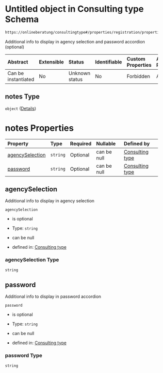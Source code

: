 # Untitled object in Consulting type Schema

```txt
https://onlineberatung/consultingtype#/properties/registration/properties/notes
```

Additional info to display in agency selection and password accordion (optional)

| Abstract            | Extensible | Status         | Identifiable | Custom Properties | Additional Properties | Access Restrictions | Defined In                                                           |
| :------------------ | :--------- | :------------- | :----------- | :---------------- | :-------------------- | :------------------ | :------------------------------------------------------------------- |
| Can be instantiated | No         | Unknown status | No           | Forbidden         | Allowed               | none                | [consulting-type.json*](consulting-type.json "open original schema") |

## notes Type

`object` ([Details](consulting-type-properties-registration-properties-notes.md))

# notes Properties

| Property                            | Type     | Required | Nullable    | Defined by                                                                                                                                                                                                             |
| :---------------------------------- | :------- | :------- | :---------- | :--------------------------------------------------------------------------------------------------------------------------------------------------------------------------------------------------------------------- |
| [agencySelection](#agencyselection) | `string` | Optional | can be null | [Consulting type](consulting-type-properties-registration-properties-notes-properties-agencyselection.md "https://onlineberatung/consultingtype#/properties/registration/properties/notes/properties/agencySelection") |
| [password](#password)               | `string` | Optional | can be null | [Consulting type](consulting-type-properties-registration-properties-notes-properties-password.md "https://onlineberatung/consultingtype#/properties/registration/properties/notes/properties/password")               |

## agencySelection

Additional info to display in agency selection

`agencySelection`

*   is optional

*   Type: `string`

*   can be null

*   defined in: [Consulting type](consulting-type-properties-registration-properties-notes-properties-agencyselection.md "https://onlineberatung/consultingtype#/properties/registration/properties/notes/properties/agencySelection")

### agencySelection Type

`string`

## password

Additional info to display in password accordion

`password`

*   is optional

*   Type: `string`

*   can be null

*   defined in: [Consulting type](consulting-type-properties-registration-properties-notes-properties-password.md "https://onlineberatung/consultingtype#/properties/registration/properties/notes/properties/password")

### password Type

`string`
